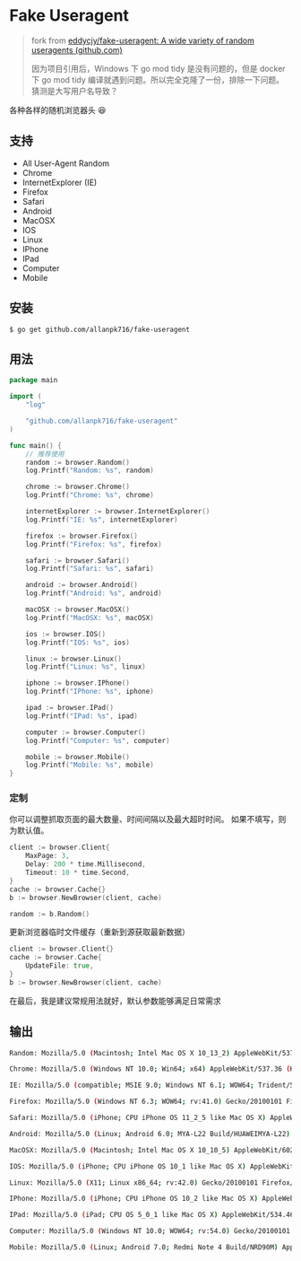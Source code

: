 # Fake Useragent

> fork from [eddycjy/fake-useragent: A wide variety of random useragents (github.com)](https://github.com/eddycjy/fake-useragent)
>
> 因为项目引用后，Windows 下 go mod tidy 是没有问题的，但是 docker 下  go mod tidy  编译就遇到问题。所以完全克隆了一份，排除一下问题。猜测是大写用户名导致？

各种各样的随机浏览器头 😆

## 支持

- All User-Agent Random
- Chrome
- InternetExplorer (IE)
- Firefox
- Safari
- Android
- MacOSX
- IOS
- Linux
- IPhone
- IPad
- Computer
- Mobile

## 安装

```
$ go get github.com/allanpk716/fake-useragent
```

## 用法

``` go
package main

import (
	"log"

	"github.com/allanpk716/fake-useragent"
)

func main() {
	// 推荐使用
	random := browser.Random()
	log.Printf("Random: %s", random)

	chrome := browser.Chrome()
	log.Printf("Chrome: %s", chrome)

	internetExplorer := browser.InternetExplorer()
	log.Printf("IE: %s", internetExplorer)

	firefox := browser.Firefox()
	log.Printf("Firefox: %s", firefox)

	safari := browser.Safari()
	log.Printf("Safari: %s", safari)

	android := browser.Android()
	log.Printf("Android: %s", android)

	macOSX := browser.MacOSX()
	log.Printf("MacOSX: %s", macOSX)

	ios := browser.IOS()
	log.Printf("IOS: %s", ios)

	linux := browser.Linux()
	log.Printf("Linux: %s", linux)

	iphone := browser.IPhone()
	log.Printf("IPhone: %s", iphone)

	ipad := browser.IPad()
	log.Printf("IPad: %s", ipad)

	computer := browser.Computer()
	log.Printf("Computer: %s", computer)

	mobile := browser.Mobile()
	log.Printf("Mobile: %s", mobile)
}
```

### 定制

你可以调整抓取页面的最大数量、时间间隔以及最大超时时间。 如果不填写，则为默认值。

``` go
client := browser.Client{
	MaxPage: 3,
	Delay: 200 * time.Millisecond,
	Timeout: 10 * time.Second,
}
cache := browser.Cache{}
b := browser.NewBrowser(client, cache)

random := b.Random()
```

更新浏览器临时文件缓存（重新到源获取最新数据）

``` go
client := browser.Client{}
cache := browser.Cache{
	UpdateFile: true,
}
b := browser.NewBrowser(client, cache)
```

在最后，我是建议常规用法就好，默认参数能够满足日常需求

## 输出

``` sh
Random: Mozilla/5.0 (Macintosh; Intel Mac OS X 10_13_2) AppleWebKit/537.36 (KHTML, like Gecko) Chrome/63.0.3239.132 Safari/537.36

Chrome: Mozilla/5.0 (Windows NT 10.0; Win64; x64) AppleWebKit/537.36 (KHTML, like Gecko) Chrome/60.0.3112.113 Safari/537.36

IE: Mozilla/5.0 (compatible; MSIE 9.0; Windows NT 6.1; WOW64; Trident/5.0)

Firefox: Mozilla/5.0 (Windows NT 6.3; WOW64; rv:41.0) Gecko/20100101 Firefox/41.0

Safari: Mozilla/5.0 (iPhone; CPU iPhone OS 11_2_5 like Mac OS X) AppleWebKit/604.5.6 (KHTML, like Gecko) Version/11.0 Mobile/15D60 Safari/604.1

Android: Mozilla/5.0 (Linux; Android 6.0; MYA-L22 Build/HUAWEIMYA-L22) AppleWebKit/537.36 (KHTML, like Gecko) Chrome/62.0.3202.84 Mobile Safari/537.36

MacOSX: Mozilla/5.0 (Macintosh; Intel Mac OS X 10_10_5) AppleWebKit/602.2.14 (KHTML, like Gecko) Version/10.0.1 Safari/602.2.14

IOS: Mozilla/5.0 (iPhone; CPU iPhone OS 10_1 like Mac OS X) AppleWebKit/602.2.14 (KHTML, like Gecko) Version/10.0 Mobile/14B72 Safari/602.1

Linux: Mozilla/5.0 (X11; Linux x86_64; rv:42.0) Gecko/20100101 Firefox/42.0

IPhone: Mozilla/5.0 (iPhone; CPU iPhone OS 10_2 like Mac OS X) AppleWebKit/602.3.12 (KHTML, like Gecko) Version/10.0 Mobile/14C92 Safari/602.1

IPad: Mozilla/5.0 (iPad; CPU OS 5_0_1 like Mac OS X) AppleWebKit/534.46 (KHTML, like Gecko) Version/5.1 Mobile/9A405 Safari/7534.48.3

Computer: Mozilla/5.0 (Windows NT 10.0; WOW64; rv:54.0) Gecko/20100101 Firefox/54.0

Mobile: Mozilla/5.0 (Linux; Android 7.0; Redmi Note 4 Build/NRD90M) AppleWebKit/537.36 (KHTML, like Gecko) Chrome/63.0.3239.111 Mobile Safari/537.36
```

